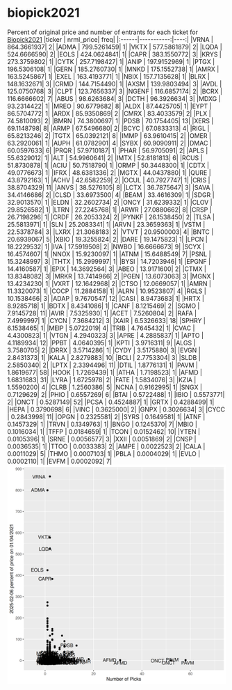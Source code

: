 # biopick2021
Percent of original price and number of entrants for each ticket for [Biopick2021](https://twitter.com/hashtag/Biopick2021)
|ticker |  nrml_price| freq|
|:------|-----------:|----:|
|VRNA   | 864.3661937|    2|
|ADMA   | 799.5261459|    1|
|VKTX   | 577.5861879|    2|
|LQDA   | 524.6666590|    2|
|EOLS   | 424.0624841|    1|
|CAPR   | 383.1550772|    3|
|KRYS   | 273.3759802|    1|
|CYTK   | 257.7198427|    1|
|ANIP   | 197.9152969|    1|
|PTGX   | 196.5306108|    1|
|GERN   | 185.2760730|    1|
|MNKD   | 175.1552738|    1|
|AMRX   | 163.5245867|    1|
|EXEL   | 163.4193771|    1|
|NBIX   | 157.7135628|    1|
|BLRX   | 148.1632671|    3|
|CRMD   | 144.7154490|    1|
|AXSM   | 139.9803494|    3|
|AVDL   | 125.0750768|    3|
|CLPT   | 123.7656337|    3|
|NGENF  | 116.6857174|    2|
|BCRX   | 116.6666602|    7|
|ABUS   |  98.6263684|    3|
|DCTH   |  96.3926634|    3|
|MDXG   |  93.2314422|    1|
|MREO   |  90.6779682|    8|
|ALDX   |  87.4425705|    1|
|EYPT   |  86.5704772|    1|
|ARDX   |  85.9350869|    2|
|CMRX   |  83.4033579|    2|
|PLX    |  74.5810093|    2|
|BMRN   |  74.3800697|    1|
|PDSB   |  70.1754405|   13|
|XERS   |  69.1148798|    8|
|ARMP   |  67.5496680|    2|
|BCYC   |  67.0833313|    4|
|RIGL   |  65.8213246|    2|
|TGTX   |  65.0392121|    8|
|IMMP   |  63.9610415|    2|
|OMER   |  63.2920061|    1|
|AUPH   |  61.0782901|    4|
|SYBX   |  60.9090911|    2|
|DMAC   |  60.0597633|    6|
|PRQR   |  57.9710187|    1|
|PHAR   |  56.9705091|    2|
|APLS   |  55.6329012|    1|
|ALT    |  54.9960641|    2|
|IMTX   |  52.8181813|    6|
|RCUS   |  51.8730878|    1|
|ACIU   |  50.7518790|    1|
|ORMP   |  50.3448300|    1|
|CDTX   |  49.0776673|    1|
|IFRX   |  48.6381336|    2|
|MGTX   |  44.0437880|    1|
|QURE   |  43.8792163|    1|
|ACHV   |  42.6582259|    2|
|OCUL   |  40.7927747|    1|
|CRIS   |  38.8704329|   11|
|ANVS   |  38.5276105|    8|
|LCTX   |  36.7875647|    3|
|SAVA   |  34.4146686|    2|
|CLSD   |  33.6973500|    4|
|BEAM   |  33.4616309|    1|
|SDGR   |  32.9013570|    1|
|ELDN   |  32.2602734|    2|
|ONCY   |  31.6239332|    1|
|CLOV   |  29.8526582|    1|
|LTRN   |  27.2245768|    1|
|ARWR   |  27.0880662|    8|
|CRSP   |  26.7198296|    1|
|CRDF   |  26.2053324|    2|
|PYNKF  |  26.1538450|    2|
|TLSA   |  25.5813971|    1|
|SLN    |  25.2083341|    1|
|ARVN   |  23.3659363|    1|
|VSTM   |  22.5378784|    3|
|LXRX   |  21.3068183|    2|
|VTVT   |  20.9500003|    4|
|BNTC   |  20.6939067|    5|
|XBIO   |  19.3255824|    2|
|DARE   |  19.1475823|    1|
|LPCN   |  18.2229532|    1|
|IVA    |  17.5919508|    2|
|NWBO   |  16.6666673|    9|
|SCYX   |  16.4574607|    1|
|NNOX   |  15.9230097|    1|
|ATNM   |  15.6488549|    7|
|PSNL   |  15.3248997|    3|
|THTX   |  15.2999997|    1|
|BYSI   |  14.7203946|    1|
|EPGNF  |  14.4160587|    1|
|EPIX   |  14.3692564|    3|
|ABEO   |  13.9171600|    2|
|CTMX   |  13.8348082|    3|
|MRKR   |  13.7414966|    2|
|PGEN   |  13.6073063|    3|
|MGNX   |  13.4234230|    1|
|VXRT   |  12.1642968|    2|
|CTSO   |  12.0669057|    1|
|AMRN   |  11.3320073|    1|
|COCP   |  11.2884158|    1|
|ALRN   |  10.9523807|    4|
|RGLS   |  10.1538466|    3|
|ADAP   |   9.7670547|   12|
|CASI   |   8.9473683|    1|
|HRTX   |   8.9285718|    1|
|BDTX   |   8.4341086|    1|
|CANF   |   8.1215469|    2|
|SGMO   |   7.9145728|   11|
|AVIR   |   7.5325930|    1|
|ACET   |   7.5260804|    2|
|RAFA   |   7.4999997|    1|
|CYCN   |   7.3684212|    3|
|XAIR   |   6.5326633|   18|
|SPHRY  |   6.1538465|    1|
|MEIP   |   5.0722019|    4|
|TRIB   |   4.7645432|    1|
|CVAC   |   4.4300823|    1|
|VTGN   |   4.2940323|    3|
|APRE   |   4.2885837|    1|
|APTO   |   4.1189934|   12|
|PPBT   |   4.0640395|    1|
|KPTI   |   3.9716311|    9|
|ALGS   |   3.7580705|    2|
|DRRX   |   3.5714286|    1|
|CYDY   |   3.5175880|    3|
|EVGN   |   2.8431373|    1|
|KALA   |   2.8279883|   10|
|BCLI   |   2.7753304|    3|
|SLDB   |   2.5850340|    2|
|LPTX   |   2.3394496|   11|
|DTIL   |   1.8776131|    1|
|PAVM   |   1.8619677|   58|
|HOOK   |   1.7269439|    1|
|ATHA   |   1.7198523|    1|
|AFMD   |   1.6831683|   31|
|LYRA   |   1.6725978|    2|
|FATE   |   1.5834076|    3|
|KZIA   |   1.5590200|    4|
|CLRB   |   1.2560386|    5|
|NCNA   |   0.9162995|    1|
|SNGX   |   0.7129629|    2|
|PHIO   |   0.6557269|    6|
|BTAI   |   0.5722488|    1|
|IBIO   |   0.5573771|    2|
|ONCT   |   0.5287149|   52|
|PCSA   |   0.4524887|    1|
|GRTX   |   0.4288499|    1|
|HEPA   |   0.3790698|    6|
|VINC   |   0.3625000|    2|
|GNPX   |   0.3026634|    3|
|CYCC   |   0.2843998|   11|
|OPGN   |   0.2325581|    2|
|SYRS   |   0.1649581|    1|
|ATNF   |   0.1457329|    1|
|TRVN   |   0.1349763|    1|
|BNGO   |   0.1245370|    7|
|MBIO   |   0.1016034|    1|
|TFFP   |   0.0184659|    1|
|TCON   |   0.0152462|   10|
|YTEN   |   0.0105396|    1|
|SRNE   |   0.0056577|    3|
|XXII   |   0.0051869|    2|
|CNSP   |   0.0036535|    1|
|TTOO   |   0.0033383|    2|
|AMPE   |   0.0022523|    2|
|CALA   |   0.0011029|    5|
|THMO   |   0.0007103|    1|
|PBLA   |   0.0004029|    1|
|EVLO   |   0.0002110|    1|
|EVFM   |   0.0002092|    7|
![retvspicks](biopicks.png?raw=true)
